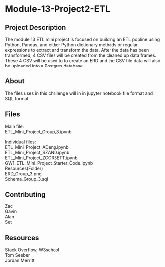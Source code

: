 # Module-13-Project2-ETL

## Project Description
The module 13 ETL mini project is focused on building an ETL popline using Python, Pandas, and either Python dictionary methods or regular expressions to extract and transform the data. After the data has been transformed, 4 CSV files will be created from the cleaned up data frames. These 4 CSV will be used to to create an ERD and the CSV file data will also be uploaded into a Postgres database.


## About
The files uses in this challenge will in in jupyter notebook file format and SQL format 

## Files 
Main file:<br />
ETL_Mini_Project_Group_3.ipynb<br />
<br />
Individual files: <br />
ETL_Mini_Project_ADeng.ipynb<br />
ETL_Mini_Project_SZAND.ipynb<br />
ETL_Mini_Project_ZCORBETT.ipynb<br />
GW1_ETL_Mini_Project_Starter_Code.ipynb
<br />
Resources(Folder) <br />
ERD_Group_3.png <br />
Schema_Group_3.sql 

## Contributing
Zac <br />
Gavin <br />
Alan <br />
Set<br />

## Resources
Stack Overflow, W3school <br />
Tom Seeber<br />
Jordan Merritt

